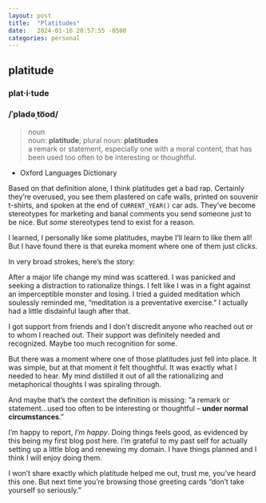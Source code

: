 ```yaml
---
layout: post
title:  "Platitudes"
date:   2024-01-16 20:57:55 -0500
categories: personal
---
```


## **platitude**  
### plat·i·tude  
### /ˈpladəˌto͞od/  
> noun  
> noun: **platitude**; plural noun: **platitudes**  
> a remark or statement, especially one with a moral content, that has been used too often to be interesting or thoughtful.    
- Oxford Languages Dictionary

Based on that definition alone, I think platitudes get a bad rap. Certainly they’re overused, you see them plastered on cafe walls, printed on souvenir t-shirts, and spoken at the end of `CURRENT_YEAR()` car ads. They’ve become stereotypes for marketing and banal comments you send someone just to be nice. But *some* stereotypes tend to exist for a reason.

I learned, I personally like some platitudes, maybe I’ll learn to like them all! But I have found there is that eureka moment where one of them just clicks.

In very broad strokes, here’s the story: 

After a major life change my mind was scattered. I was panicked and seeking a distraction to rationalize things. I felt like I was in a fight against an imperceptible monster and losing. I tried a guided meditation which soulessly reminded me, “meditation is a preventative exercise.” I actually had a little disdainful laugh after that.

I got support from friends and I don’t discredit anyone who reached out or to whom I reached out. Their support was definitely needed and recognized. Maybe too much recognition for some.

But there was a moment where one of those platitudes just fell into place. It was simple, but at that moment it felt thoughtful. It was exactly what I needed to hear. My mind distilled it out of all the rationalizing and metaphorical thoughts I was spiraling through. 

And maybe that’s the context the definition is missing: “a remark or statement…used too often to be interesting or thoughtful – **under normal circumstances**.”

I’m happy to report, *I’m happy*. Doing things feels good, as evidenced by this being my first blog post here. I’m grateful to my past self for actually setting up a little blog and renewing my domain. I have things planned and I think I will enjoy doing them.

I won’t share exactly which platitude helped me out, trust me, you’ve heard this one. But next time you’re browsing those greeting cards “don’t take yourself so seriously.”
